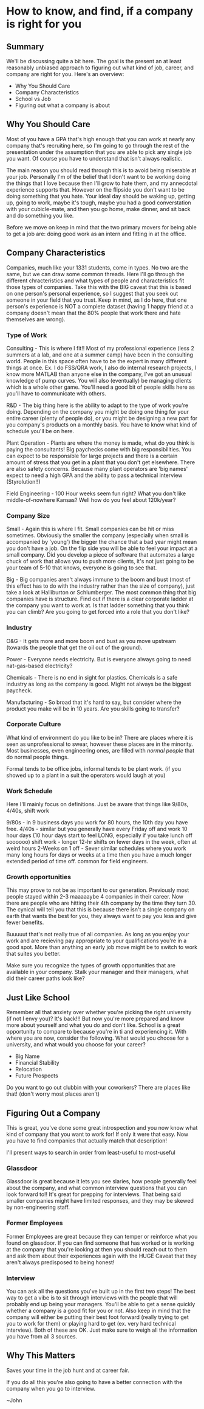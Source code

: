 # How to know, and find, if a company is right for you

## Summary

We'll be discussing quite a bit here. The goal is the present an at least reasonably unbiased approach to figuring out what kind of job, career, and company are right for you. Here's an overview:

- Why You Should Care
- Company Characteristics
- School vs Job
- Figuring out what a company is about


## Why You Should Care

Most of you have a GPA that's high enough that you can work at nearly any company that's recruiting here, so I'm going to go through the rest of the presentation under the assumption that you are able to pick any single job you want. Of course you have to understand that isn't always realistic.

The main reason you should read through this is to avoid being miserable at your job. Personally I'm of the belief that I don't want to be working doing the things that I love because then I'll grow to hate them, and my annecdotal experience supports that. However on the flipside you don't want to be doing something that you hate. Your ideal day should be waking up, getting up, going to work, maybe it's tough, maybe you had a good converstation with your cubicle-mate, and then you go home, make dinner, and sit back and do something you like.

Before we move on keep in mind that the two primary movers for being able to get a job are: doing good work as an intern and fitting in at the office. 

## Company Characteristics

Companies, much like your 1331 students, come in types. No two are the same, but we can draw some common threads. Here I'll go through the different chracteristics and what types of people and characteristics fit those types of companies. Take this with the BIG caveat that this is based on one person's personal experience, so I suggest that you seek out someone in your field that you trust. Keep in mind, as I do here, that one person's experience is NOT a complete dataset (having 1 happy friend at a company doesn't mean that the 80% people that work there and hate themselves are wrong).

### Type of Work

Consulting - This is where I fit!! Most of my professional experience (less 2 summers at a lab, and one at a summer camp) have been in the consulting world. People in this space often have to be the expert in many different things at once. Ex. I do FSS/QRA work, I also do internal research projects, I know more MATLAB than anyone else in the company, I've got an unusual knowledge of pump curves. You will also (eventually) be managing clients which is a whole other game. You'll need a good bit of people skills here as you'll have to communicate with others.

R&D - The big thing here is the ability to adapt to the type of work you're doing. Depending on the company you might be doing one thing for your entire career (plenty of people do), or you might be designing a new part for you company's products on a monthly basis. You have to know what kind of schedule you'll be on here.

Plant Operation - Plants are where the money is made, what do you think is paying the consultants! Big paychecks come with big responsibilities. You can expect to be responsible for large projects and there is a certain amount of stress that you get in a plant that you don't get elsewhere. There are also safety concerns. Because many plant operators are 'big names' expect to need a high GPA and the ability to pass a technical interview (Styrolution!!)

Field Engineering - 100 Hour weeks seem fun right? What you don't like middle-of-nowhere Kansas? Well how do you feel about 120k/year?

### Company Size

Small - Again this is where I fit. Small companies can be hit or miss sometimes. Obviously the smaller the company (especially when small is accompanied by 'young') the bigger the chance that a bad year might mean you don't have a job. On the flip side you will be able to feel your impact at a small company. Did you develop a piece of software that automates a large chuck of work that allows you to push more clients, it's not just going to be your team of 5-10 that knows, everyone is going to see that.

Big - Big companies aren't always immune to the boom and bust (most of this effect has to do with the industry rather than the size of company), just take a look at Halliburton or Schlumberger. The most common thing that big companies have is structure. Find out if there is a clear corporate ladder at the company you want to work at. Is that ladder something that you think you can climb? Are you going to get forced into a role that you don't like? 

### Industry 

O&G - It gets more and more boom and bust as you move upstream (towards the people that get the oil out of the ground). 

Power - Everyone needs electricity. But is everyone always going to need nat-gas-based electricity? 

Chemicals - There is no end in sight for plastics. Chemicals is a safe industry as long as the company is good. Might not always be the biggest paycheck.

Manufacturing - So broad that it's hard to say, but consider where the product you make will be in 10 years. Are you skills going to transfer?

### Corporate Culture

What kind of environment do you like to be in? There are places where it is seen as unprofessional to swear, however these places are in the minority. Most businesses, even engineering ones, are filled with *normal people* that do normal people things. 

Formal tends to be office jobs, informal tends to be plant work. (if you showed up to a plant in a suit the operators would laugh at you)

### Work Schedule

Here I'll mainly focus on definitions. Just be aware that things like 9/80s, 4/40s, shift work 

9/80s - in 9 business days you work for 80 hours, the 10th day you have free. 
4/40s - similar but you generally have every Friday off and work 10 hour days (10 hour days start to feel LONG, especially if you take lunch off soooooo)
shift work - longer 12-hr shifts on fewer days in the week, often at weird hours
2-Weeks on 1 off - Sever similar schedules where you work many long hours for days or weeks at a time then you have a much longer extended period of time off. common for field engineers.

### Growth opportunities

This may prove to not be as important to our generation. Previously most people stayed within 2-3 maaaaaybe 4 companies in their career. Now there are people who are hitting their 4th company by the time they turn 30. The cynical will tell you that this is because there isn't a single company on earth that wants the best for you, they always want to pay you less and give fewer benefits. 

Buuuuut that's not really true of all companies. As long as you enjoy your work and are recieving pay appropriate to your qualifications you're in a good spot. More than anything an early job move might be to switch to work that suites you better.

Make sure you recognize the types of growth opportunities that are available in your company. Stalk your manager and their managers, what did their career paths look like?


## Just Like School

Remember all that anxiety over whether you're picking the right university (if not I envy you)? It's back!!! But now you're more prepared and know more about yourself and what you do and don't like. School is a great opportunity to compare to because you're in ti and experiencing it. With where you are now, consider the following. What would you choose for a university, and what would you choose for your career?

- Big Name 
- Financial Stability
- Relocation
- Future Prospects

Do you want to go out clubbin with your coworkers? There are places like that! (don't worry most places aren't)

## Figuring Out a Company

This is great, you've done some great introspection and you now know what kind of company that you want to work for! If only it were that easy. Now you have to find companies that actually match that description!

I'll present ways to search in order from least-useful to most-useful

### Glassdoor

Glassdoor is great because it lets you see slaries, how people generally feel about the company, and what common interview questions that you can look forward to!! It's great for prepping for interviews. That being said smaller companies might have limited responses, and they may be skewed by non-engineering staff.

### Former Employees

Former Employees are great because they can temper or reinforce what you found on glassdoor. If you can find someone that has worked or is working at the company that you're looking at then you should reach out to them and ask them about their experiences again with the HUGE Caveat that they aren't always predisposed to being honest!

### Interview

You can ask all the questions you've built up in the first two steps! The best way to get a vibe is to sit through interviews with the people that will probably end up being your managers. You'll be able to get a sense quickly whether a company is a good fit for you or not. Also keep in mind that the company will either be putting their best foot forward (really trying to get you to work for them) or playing hard to get (ex. very hard technical interview). Both of these are OK. Just make sure to weigh all the information you have from all 3 sources.

## Why This Matters

Saves your time in the job hunt and at career fair. 

If you do all this you're also going to have a better connection with the company when you go to interview.

~John 


















